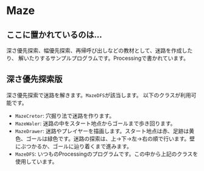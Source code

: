 # Maze

## ここに置かれているのは…

深さ優先探索、幅優先探索、再帰呼び出しなどの教材として、迷路を作成したり、
解いたりするサンプルプログラムです。Processingで書かれています。

## 深さ優先探索版

深さ優先探索で迷路を解きます。`MazeDFS`が該当します。
以下のクラスが利用可能です。

- `MazeCretor`: 穴掘り法で迷路を作ります。
- `MazeWaler`: 迷路の中をスタート地点からゴールまで歩き回ります。
- `MazeDrawer`: 迷路やプレイヤーを描画します。スタート地点は赤、足跡は黄色、ゴールは緑色です。迷路の探索は、上→下→左→右の順で行います。壁にぶつかるか、ゴールに辿り着くまで進みます。
- `MazeDFS`: いつものProcessingのプログラムです。この中から上記のクラスを使用しています。
